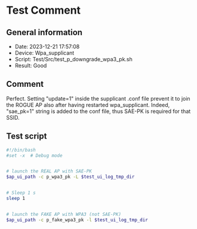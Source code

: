 # Test Comment

## General information

- Date:       2023-12-21 17:57:08
- Device:     Wpa_supplicant
- Script:     Test/Src/test_p_downgrade_wpa3_pk.sh
- Result:     Good

## Comment

Perfect. Setting "update=1" inside the supplicant .conf file prevent it to join the ROGUE AP also after having restarted wpa_supplicant. Indeed, "sae_pk=1" string is added to the conf file, thus SAE-PK is required for that SSID.

## Test script

```bash
#!/bin/bash
#set -x  # Debug mode


# launch the REAL AP with SAE-PK
$ap_ui_path -c p_wpa3_pk -L $test_ui_log_tmp_dir


# Sleep 1 s
sleep 1


# launch the FAKE AP with WPA3 (not SAE-PK)
$ap_ui_path -c p_fake_wpa3_pk -l $test_ui_log_tmp_dir
```
